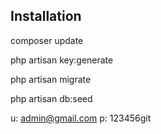 ## Installation

composer update

php artisan key:generate

php artisan migrate

php artisan db:seed

u: admin@gmail.com
p: 123456git 